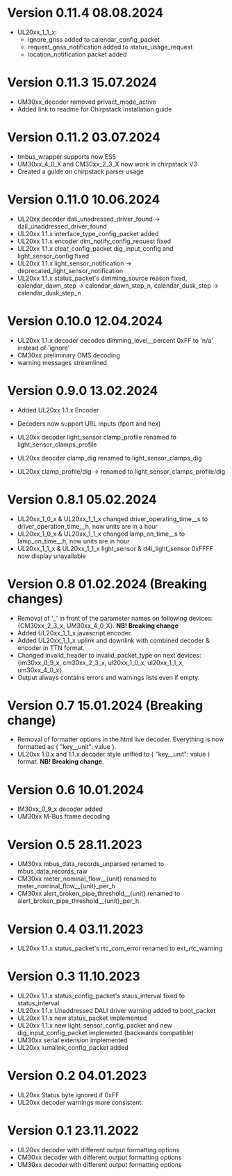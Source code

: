 # Version 0.11.4 08.08.2024
 - UL20xx_1_1_x:
    - ignore_gnss added to calendar_config_packet 
    - request_gnss_notification added to status_usage_request
    - location_notification packet added

# Version 0.11.3 15.07.2024
 - UM30xx_decoder removed privact_mode_active
 - Added link to readme for Chirpstack Installation guide

# Version 0.11.2 03.07.2024
 - tmbus_wrapper supports now ES5
 - UM30xx_4_0_X and CM30xx_2_3_X now work in chirpstack V3
 - Created a guide on chirpstack parser usage

# Version 0.11.0 10.06.2024  
  - UL20xx decoder dali_unadressed_driver_found -> dali_unaddressed_driver_found
  - UL20xx 1.1.x interface_type_config_packet added
  - UL20xx 1.1.x encoder dim_notify_config_request fixed
  - UL20xx 1.1.x clear_config_packet dig_input_config and light_sensor_config fixed
  - UL20xx 1.1.x light_sensor_notification -> deprecated_light_sensor_notification
  - UL20xx 1.1.x status_packet's dimming_source reason fixed, calendar_dawn_step -> calendar_dawn_step_n, calendar_dusk_step -> calendar_dusk_step_n

# Version 0.10.0 12.04.2024
  - UL20xx 1.1.x decoder decodes dimming_level__percent 0xFF to 'n/a' instead of 'ignore'
  - CM30xx preliminary OMS decoding
  - warning messages streamlined

# Version 0.9.0 13.02.2024
  - Added UL20xx 1.1.x Encoder
  - Decoders now support URL inputs (fport and hex)
  - UL20xx decoder light_sensor clamp_profile renamed to light_sensor_clamps_profile
  - UL20xx deocder clamp_dig renamed to light_sensor_clamps_dig
  
  - UL20xx clamp_profile/dig -> renamed to light_sensor_clamps_profile/dig

# Version 0.8.1 05.02.2024
  - UL20xx_1_0_x & UL20xx_1_1_x changed driver_operating_time__s to driver_operation_time__h, now units are in a hour
  - UL20xx_1_0_x & UL20xx_1_1_x changed lamp_on_time__s to lamp_on_time__h, now units are in hour
  - UL20xx_1_1_x & UL20xx_1_1_x light_sensor & d4i_light_sensor 0xFFFF now display unavailable

# Version 0.8 01.02.2024 (Breaking changes)
  - Removal of '_' in front of the parameter names on following devices: {CM30xx_2_3_x, UM30xx_4_0_X}. __NB! Breaking change__
  - Added UL20xx_1_1_x javascript encoder.
  - Added UL20xx_1_1_x uplink and downlink with combined decoder & encoder in TTN format.
  - Changed invalid_header to invalid_packet_type on next devices: {im30xx_0_9_x, cm30xx_2_3_x, ul20xx_1_0_x, ul20xx_1_1_x, um30xx_4_0_x}.
  - Output always contains errors and warnings lists even if empty.

# Version 0.7 15.01.2024 (Breaking change)
  - Removal of formatter options in the html live decoder. Everything is now formatted as { "key__unit": value }.
  - UL20xx 1.0.x and 1.1.x decoder style unified to { "key__unit": value } format. __NB! Breaking change__.

# Version 0.6 10.01.2024
  - IM30xx_0_9_x decoder added
  - UM30xx M-Bus frame decoding

# Version 0.5 28.11.2023
  - UM30xx mbus_data_records_unparsed renamed to mbus_data_records_raw
  - CM30xx meter_nominal_flow__{unit} renamed to meter_nominal_flow__{unit}_per_h
  - CM30xx alert_broken_pipe_threshold__{unit} renamed to alert_broken_pipe_threshold__{unit}_per_h

# Version 0.4 03.11.2023
  - UL20xx 1.1.x status_packet's rtc_com_error renamed to ext_rtc_warning

# Version 0.3 11.10.2023
  - UL20xx 1.1.x status_config_packet's staus_interval fixed to status_interval
  - UL20xx 1.1.x Unaddressed DALI driver warning added to boot_packet
  - UL20xx 1.1.x new status_packet implemented
  - UL20xx 1.1.x new light_sensor_config_packet and new dig_input_config_packet implemeted (backwards compatible)
  - UM30xx serial extension implemented
  - UL20xx lumalink_config_packet added

# Version 0.2 04.01.2023
  - UL20xx Status byte ignored if 0xFF
  - UL20xx decoder warnings more consistent.

# Version 0.1 23.11.2022
  - UL20xx decoder with different output formatting options
  - CM30xx decoder with different output formatting options
  - UM30xx decoder with different output formatting options
